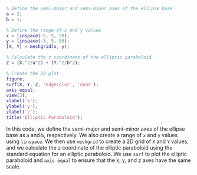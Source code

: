```matlab
% Define the semi-major and semi-minor axes of the ellipse base
a = 2;
b = 1;

% Define the range of x and y values
x = linspace(-5, 5, 50);
y = linspace(-5, 5, 50);
[X, Y] = meshgrid(x, y);

% Calculate the z coordinate of the elliptic paraboloid
Z = (X.^2/a^2) + (Y.^2/b^2);

% Create the 3D plot
figure;
surf(X, Y, Z, 'EdgeColor', 'none');
axis equal;
view(3);
xlabel('x');
ylabel('y');
zlabel('z');
title('Elliptic Paraboloid');

```

In this code, we define the semi-major and semi-minor axes of the ellipse base as `a` and `b`, respectively. We also create a range of `x` and `y` values using `linspace`. We then use `meshgrid` to create a 2D grid of `X` and `Y` values, and we calculate the z coordinate of the elliptic paraboloid using the standard equation for an elliptic paraboloid. We use `surf` to plot the elliptic paraboloid and `axis equal` to ensure that the x, y, and z axes have the same scale. 